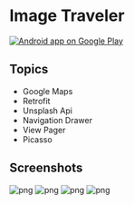 # Image Traveler


<a href="https://play.google.com/store/apps/details?id=com.merteroglu.unsplashandgooglemaps">
  <img alt="Android app on Google Play" src="https://developer.android.com/images/brand/en_app_rgb_wo_45.png" />
</a>

## Topics
- Google Maps
- Retrofit
- Unsplash Api
- Navigation Drawer
- View Pager
- Picasso

## Screenshots
![png](https://lh3.googleusercontent.com/jdwCvTK5x3UbqpXTFfzjrZtsLkcKoTdBTVlGe6vIBEg--1UfJHJSAVdCgCTJ9_0cdqU=h900-rw)
![png](https://lh3.googleusercontent.com/K2pdGP4WgsVFIsKxflpn4x-rOcwFy4zskkY9BcNC1rPXbB-FMvq4FkFnWB0kG0_HjUE=h900-rw)
![png](https://lh3.googleusercontent.com/uHuGqxzMF0jEohnbVGR95CFI_KsouQ7V73lEeTyrZYC-CTZYbVeng-KWJygS3600KLk=h900-rw)
![png](https://lh3.googleusercontent.com/7eN8tZ_0_ITGJPggubj9wm4GIxmmRAclQSU_KfftfrF_D_cjrItNWZjzhS4qlc-HPtx2=h900-rw)



